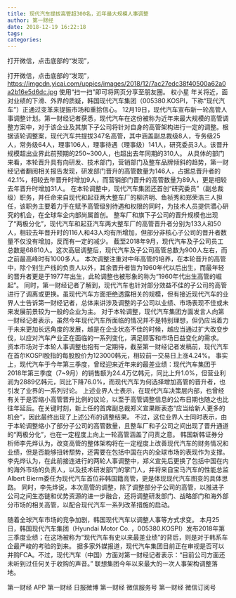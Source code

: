 ```yaml
---
title: 现代汽车提拔高管超300名，近年最大规模人事调整
author: 第一财经
date: 2018-12-19 16:22:18
tags: 
categories: 
---
```

打开微信，点击底部的“发现”，
<!-- more -->
打开微信，点击底部的“发现”，
https://imgcdn.yicai.com/uppics/images/2018/12/7ac27edc38f40500a62a0a2b16e5d6dc.jpg
使用“扫一扫”即可将网页分享至朋友圈。
权小星
年关将近，面对业绩的下滑、外界的质疑，韩国现代汽车集团（005380.KOSPI，下称“现代汽车”）正通过变革来提振市场和重拾信心。
12月19日，现代汽车宣布新一轮高管人事调整计划。第一财经记者获悉，现代汽车在这份被称为近年来最大规模的高管调整方案中，对于该企业及其旗下子公司将针对自身的高管架构进行一定的调整。根据该轮调整案，现代汽车共提拔347名高管，其中涵盖副总裁级8人，专务级25人，常务级64人，理事106人，理事待遇（理事级）141人，研究委员3人。该晋升规模超出业界此前预期的250~300人，也超出去年同期的310人。
从具体的部门来看，本轮晋升具有向研发、技术部门，营销部门及整车品牌倾斜的趋势，第一财经记者翻阅相关报告发现，研发部门晋升的高管数量为146人，占据总晋升者的42.1%，相较去年晋升时增加9人，而营销部门晋升的高管数量为89人，更是相较去年晋升时增加31人。
在本轮调整中，现代汽车集团还首创“研究委员”（副总裁级）职务，并任命来自现代和起亚两大整车厂的柳济明、鱼祯秀和郑荣浩三人担任，该职务主要着力于在赋予高管级别待遇和权限的同时，为技术人员提供潜心研究的机会，在全球车企内部尚属首创。
整车厂和旗下子公司的晋升规模也出现了“两极分化”，现代汽车和起亚汽车两大整车厂的高管晋升者分别为133人和50人，相较去年晋升时的116人和43人均有所增加，但部分非核心子公司的晋升者数量不仅没有增加，反而有一定的减少。
截至2018年9月，现代汽车及子公司员工总数是68810人。这次高层调整后，现代汽车及子公司高管总数为900人左右，而之前最高峰时有1000多人。
本次调整注重对中年高管的培养，在本轮晋升的高管中，除个别生产线的负责人以外，其余晋升者皆为1960年代以后出生，而最年轻的晋升者更是于1977年出生，此轮调整也被形象的称为“1960年代出生高管的崛起”。
同时，第一财经记者了解到，现代汽车也针对部分效益不佳的子公司的高管进行了调离或更换。虽现代汽车方面拒绝透露相关的规模，但有接近现代汽车的业界人士告诉第一财经记者，总体来讲涉及调整的子公司以业绩、市场表现不佳或未来发展前景较为一般的企业为主。
对于本轮调整，现代汽车集团方面发言人向第一财经记者表示，虽然今年现代汽车所面临的情况并不是特别理想，但仍应当着力于未来更加长远角度的发展，越是在企业状态不佳的时候，越应当通过扩大改变步伐，以应对汽车产业正在面临的一系列变化，满足顾客和市场日益变化的需求。
资本市场对于本轮人事调整也抱有一定期待，截至第一财经记者发稿前，现代汽车在首尔KOSPI股指的每股股价为123000韩元，相较前一交易日上涨4.24%。
事实上，现代汽车于今年第三季度，曾经迎来近年来的最差业绩：现代汽车集团于2018年第三季度（7~9月）的销售额为24.4万亿韩元，同比上升1.0%，但营业利润为2889亿韩元，同比下降76.0%，而现代汽车为何选择增加高管的晋升者，也引发了业界的一系列讨论。
上述业界人士表示，在现代汽车决策层内部，也曾经有关于是否缩小高管晋升比例的议论，以至于高管调整信息的公布日期也随之也比往年延后。在关键时刻，新上任的首席副总裁郑义宣果断表态“应当给新人更多的机会”，因此最终出现了上述公布的调整结果。
不过，这位业界人士同时表示，由于本轮调整缩小了部分子公司的高管数量，且整车厂和子公司之间出现了晋升通道的“两极分化”，也在一定程度上向上一轮高管涵盖了问责之意。
韩国新韩证券分析师李先烨认为，改变高管的整体架构将在一定程度上改善现代汽车的财务情况和业绩，但是否能够扭转颓势，还需要在包括中国在内的全球市场的表现作为支撑。
李先烨认为，在此前接连进行的两轮人事调整中，郑义宣先后更换了包括中国在内的海外市场的负责人，以及技术研发部门的掌门人，并将来自宝马汽车的性能总监Albert Bierm委任为现代汽车首位非韩国籍高管，更是体现现代汽车图变的具体思路。
同时，李先烨说，本次高管的调整，除了调整部分子公司的高管，以推进子公司之间生态链和优势资源的进一步融合，还将调整研发部门、战略部门和海外部分市场的相关高管，以配合现代汽车一系列改革措施的启动。
 
 
随着全球汽车市场的竞争加剧，韩国现代汽车以调整人事等方式求变。
本月25日，韩国现代汽车集团（Hyundai Motor Co. ，005380.KOSPI）发布2018年第三季度业绩；在这场被称为“现代汽车有史以来最差业绩”的背后，则是对于韩系车企最严峻的考验的到来。
据多家外媒报道，现代汽车集团目前正在审视是否可以并购FCA。不过，现代汽车（中国）方面对第一财经记者表示：“目前公司方面还未听到过任何关于收购的声音。”
联想集团今年以来最大的一次人事架构调整落地。
第一财经
APP
第一财经
日报微博
第一财经
微信服务号
第一财经
微信订阅号
